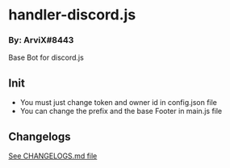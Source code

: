 # handler-discord.js
### By: ArviX#8443

Base Bot for discord.js

## Init
- You must just change token and owner id in config.json file
- You can change the prefix and the base Footer in main.js file


## Changelogs
[See CHANGELOGS.md file](CHANGELOGS.md)


<!-- Badges -->
[version]: https://img.shields.io/github/package-json/v/LordAlex2015/handler-discord.js
[license-src]: https://img.shields.io/github/license/LordAlex2015/handler-discord.js